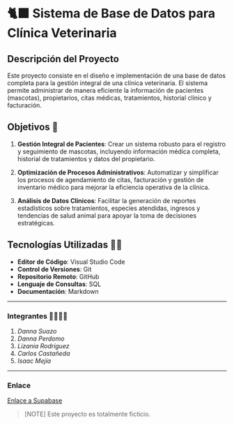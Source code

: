 # 🐈‍⬛ Sistema de Base de Datos para Clínica Veterinaria

## Descripción del Proyecto

Este proyecto consiste en el diseño e implementación de una base de datos completa para la gestión integral de una clínica veterinaria. El sistema permite administrar de manera eficiente la información de pacientes (mascotas), propietarios, citas médicas, tratamientos, historial clínico y facturación.

## Objetivos 🐶

1. **Gestión Integral de Pacientes**: Crear un sistema robusto para el registro y seguimiento de mascotas, incluyendo información médica completa, historial de tratamientos y datos del propietario.

2. **Optimización de Procesos Administrativos**: Automatizar y simplificar los procesos de agendamiento de citas, facturación y gestión de inventario médico para mejorar la eficiencia operativa de la clínica.

3. **Análisis de Datos Clínicos**: Facilitar la generación de reportes estadísticos sobre tratamientos, especies atendidas, ingresos y tendencias de salud animal para apoyar la toma de decisiones estratégicas.

## Tecnologías Utilizadas 🧑‍💻

- **Editor de Código**: Visual Studio Code
- **Control de Versiones**: Git
- **Repositorio Remoto**: GitHub
- **Lenguaje de Consultas**: SQL
- **Documentación**: Markdown
___


### Integrantes 👨‍👩‍👧‍👦
1. *Danna Suazo*
2. *Danna Perdomo*
3. *Lizania Rodríguez*
4. *Carlos Castañeda*
5. *Isaac Mejía*

___
### Enlace
[Enlace a Supabase](https://supabase.com/dashboard/org/dkazepgrvyygniknqouj)

>[NOTE]
>Este proyecto es totalmente ficticio. 

